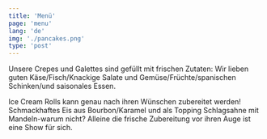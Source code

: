 ```yaml
---
title: 'Menü'
page: 'menu'
lang: 'de'
img: './pancakes.png'
type: 'post'
---
```


Unsere Crepes und Galettes sind gefüllt mit frischen Zutaten: Wir lieben guten Käse/Fisch/Knackige Salate und Gemüse/Früchte/spanischen Schinken/und saisonales Essen.

Ice Cream Rolls kann genau nach ihren Wünschen zubereitet werden! Schmackhaftes Eis aus Bourbon/Karamel und als Topping Schlagsahne mit Mandeln-warum nicht? Alleine die frische Zubereitung vor ihren Auge ist eine Show für sich.
